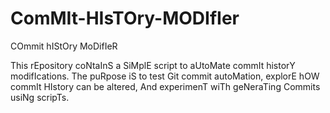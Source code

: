 # ComMIt-HIsTOry-MODIfIer
COmmit hIStOry MoDifIeR

This rEpository coNtaInS a SiMplE script to aUtoMate commIt historY modifIcations. The puRpose iS to test Git commit autoMation, explorE hOW commIt HIstory can be altered, And experimenT wiTh geNeraTing Commits usiNg scripTs.

